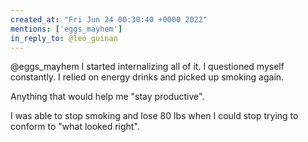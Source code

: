 ```yaml
---
created_at: "Fri Jun 24 00:30:40 +0000 2022"
mentions: ['eggs_mayhem']
in_reply_to: @leo_guinan
---
```


@eggs_mayhem I started internalizing all of it. I questioned myself constantly. I relied on energy drinks and picked up smoking again.

Anything that would help me "stay productive".

I was able to stop smoking and lose 80 lbs when I could stop trying to conform to "what looked right".